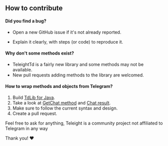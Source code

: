 ## How to contribute
#### **Did you find a bug?**
* Open a new GitHub issue if it's not already reported.

* Explain it clearly, with steps (or code) to reproduce it. 

#### **Why don't some methods exist?**
* TeleightTd is a fairly new library and some methods may not be available.
* New pull requests adding methods to the library are welcomed.

#### **How to wrap methods and objects from Telegram?**
1. Build [TdLib for Java](https://github.com/tdlib/td).
2. Take a look at [GetChat method](https://github.com/Teleight/TeleightTd/blob/master/src/main/java/org/teleight/td/api/functions/GetChat.java) and [Chat result](https://github.com/Teleight/TeleightTd/blob/master/src/main/java/org/teleight/td/api/objects/Chat.java).
3. Make sure to follow the current syntax and design.
4. Create a pull request.

Feel free to ask for anything, Teleight is a community project not affiliated to Telegram in any way

Thank you! ❤️
